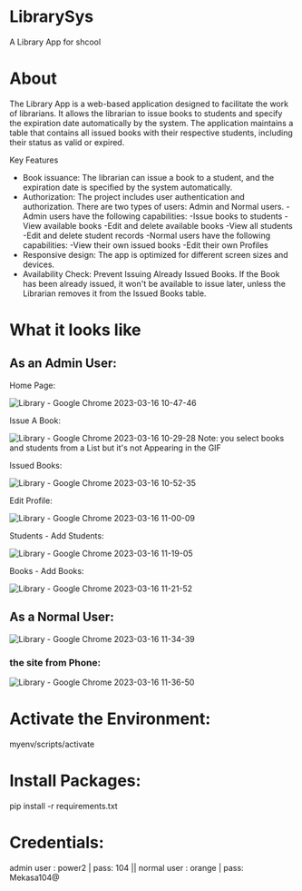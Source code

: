 # LibrarySys
A Library App for shcool

# About
The Library App is a web-based application designed to facilitate the work of librarians. It allows the librarian to issue books to students and specify the expiration date automatically by the system. The application maintains a table that contains all issued books with their respective students, including their status as valid or expired.

Key Features
- Book issuance: The librarian can issue a book to a student, and the expiration date is specified by the system automatically.
- Authorization: The project includes user authentication and authorization. There are two types of users: Admin and Normal users.
  -Admin users have the following capabilities:
    -Issue books to students
    -View available books
    -Edit and delete available books
    -View all students
  -Edit and delete student records
  -Normal users have the following capabilities:
    -View their own issued books
    -Edit their own Profiles
- Responsive design: The app is optimized for different screen sizes and devices.
- Availability Check: Prevent Issuing Already Issued Books. If the Book has been already issued, it won't be available to issue later, unless the Librarian removes it from the Issued Books table.

# What it looks like
## As an Admin User:
Home Page:

![Library - Google Chrome 2023-03-16 10-47-46](https://user-images.githubusercontent.com/89397795/225563914-6d1d3c49-61d5-4bd8-90d2-cdd210d163a3.gif)

Issue A Book:

![Library - Google Chrome 2023-03-16 10-29-28](https://user-images.githubusercontent.com/89397795/225559729-8fb91c3a-da10-4c56-93c2-9819c1cc0107.gif)
Note: you select books and students from a List but it's not Appearing in the GIF

Issued Books:

![Library - Google Chrome 2023-03-16 10-52-35](https://user-images.githubusercontent.com/89397795/225564825-0e4fd92b-f5af-479d-bd38-59ce424610bd.gif)
 
Edit Profile:

![Library - Google Chrome 2023-03-16 11-00-09](https://user-images.githubusercontent.com/89397795/225568146-df2d58d9-ef17-44c9-8c9c-5bd4ec515c51.gif)

Students - Add Students:

![Library - Google Chrome 2023-03-16 11-19-05](https://user-images.githubusercontent.com/89397795/225573658-00fe4bcd-9f3a-450f-aa3a-cf744d4a0113.gif)

Books - Add Books:

![Library - Google Chrome 2023-03-16 11-21-52](https://user-images.githubusercontent.com/89397795/225574619-86ec3ce9-2df8-4d0a-acd3-1c9250c67aa1.gif)

## As a Normal User:

![Library - Google Chrome 2023-03-16 11-34-39](https://user-images.githubusercontent.com/89397795/225575815-492ccf0a-f88a-4a58-8053-ee551dfde630.gif)

### the site from Phone:

![Library - Google Chrome 2023-03-16 11-36-50](https://user-images.githubusercontent.com/89397795/225576276-837d1816-b5ed-464a-93e8-9bf4fb7502b5.gif)

# Activate the Environment:
myenv/scripts/activate

# Install Packages:
pip install -r requirements.txt

# Credentials:
admin user  : power2 | pass: 104 ||
normal user : orange | pass: Mekasa104@
